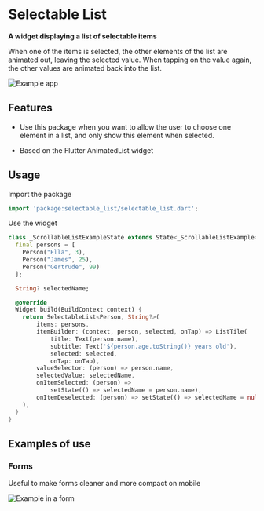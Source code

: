 <!-- 
This README describes the package. If you publish this package to pub.dev,
this README's contents appear on the landing page for your package.

For information about how to write a good package README, see the guide for
[writing package pages](https://dart.dev/guides/libraries/writing-package-pages). 

For general information about developing packages, see the Dart guide for
[creating packages](https://dart.dev/guides/libraries/create-library-packages)
and the Flutter guide for
[developing packages and plugins](https://flutter.dev/developing-packages). 
-->

# Selectable List
**A widget displaying a list of selectable items**

When one of the items is selected, the other elements of the list are animated out, leaving the selected value. 
When tapping on the value again, the other values are animated back into the list.

![Example app](https://s8.gifyu.com/images/example_appc95c65b393f83da1.gif)

## Features

- Use this package when you want to allow the user to choose one element in a list, 
and only show this element when selected. 

- Based on the Flutter AnimatedList widget

## Usage

Import the package

```dart
import 'package:selectable_list/selectable_list.dart';
```

Use the widget 

```dart
class _ScrollableListExampleState extends State<_ScrollableListExample> {
  final persons = [
    Person("Ella", 3),
    Person("James", 25),
    Person("Gertrude", 99)
  ];

  String? selectedName;

  @override
  Widget build(BuildContext context) {
    return SelectableList<Person, String?>(
        items: persons,
        itemBuilder: (context, person, selected, onTap) => ListTile(
            title: Text(person.name),
            subtitle: Text('${person.age.toString()} years old'),
            selected: selected,
            onTap: onTap),
        valueSelector: (person) => person.name,
        selectedValue: selectedName,
        onItemSelected: (person) =>
            setState(() => selectedName = person.name),
        onItemDeselected: (person) => setState(() => selectedName = null),
    ),
  }
}

```

## Examples of use

### Forms

Useful to make forms cleaner and more compact on mobile

![Example in a form](https://s8.gifyu.com/images/app_in_use.gif)
